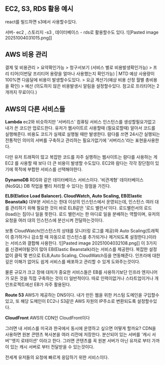 ## EC2, S3,  RDS 활용 예시
react를 빌드하면 s3에서 사용할수있다.

서버- ec2  , 스토리지 -s3  , 데이터베이스  -  rds로 활용할수도 있다.
![[Pasted image 20251004031015.png]]

## AWS 비용 관리
결제 및 비용관리 > 요약확인가능 > 청구서보기 (서비스 별로 비용발생확인가능) > 프리 티어(이번달  프리티어 용량을 얼마나 사용했는지 확인가능) | MTD 예상 사용량이 100%면 다음달에  비용이 발생할수도있다. > 요금 계산기(예상 비용 산정 월별 총비용을 확인) > 예산  (의도하지 않은 비용발생시 알림을 설정할수있다. 참고로  프리티어는 2개까지 무료이다.)

## AWS의 다른 서비스들
**Lambda**
ec2와 비슷하지만 '서버리스' 컴퓨팅 서비스
인스턴스를 생성할필요가없고 내가 쓴 코드만 업로드한다. 유저가 웹사이트르 사용할때  (필요로할때) 알아서  코드를  실행해준다. 비용도 코드가 실제로 실행될 때만 발생한다.
람다를 쓰면 24시간  실행되는  전통적인 의미의  서버를 구축하고 관리하는 필요가없기에 '서버리스'라는 표현을사용한다.

다만 유저 트래픽이  많고 복잡한 코드를 자주  실행하는  웹사이트는 람다를 사용하는 게 EC2 를 사용할 때 보다 더 큰 비용이  발생할 수도있다. EC2와 람다는 각각 장단점이 있기에 목적에  부합한 서비스를 선택해야한다.

**DynamoDB**
RDS와  같은 데이터베이스 서비스이다.
'비관계형'  데이터베이스 (NoSQL)
DB 작업을 빨리 처리할 수 있다는 장점을 가진다.

**ELB(Elatice Load Balancer). CloudWatch, Auto Scaling, EB(Elastic  Beanstalk)**
대부분 서비스는 한대  이상의  인스턴스에서 운영되는데, 인스턴스 여러  대를 관리하기 위해 필요한 것이 바로  ELB같은 '로드 밸런서'이다. 로드밸런서의 로드(load)는 짐이나 일을 뜻한다.
로드 밸런서는 한 마디로 일을 분배하는 역할이며, 유저의 요청을 여러 대의 인스턴스에 분산시켜 전달하는것이다.

보통 CloudWatch(인스턴스의 상태를 모니터링  로그를 제공)와 Auto Scaling(트래픽이 증가하거나  감소할 때 자동으로 인스턴스를 추가되거나 제거되도록 설정한다.)이라는 서비스와 결합해 사용한다. 
![[Pasted image 20251004032108.png]]
이 3가지를 신경써야될것이 많아 EB(Elastic Beanstalk)라는  서비스를 제공한다.
복잡한 설정없이 클릭  몇 번으로 ELB,Auto  Scaling, CloudWatch등을 연동해준다. 인프라에 대한 깊은 이해가  없어도 쉽게 서비스를 배포하고 관리할 수 있게 도와주는것이다.

물론 규모가 크고 장애 대처가 중요한 서비스들은 EB를 사용하기보단  인프라 엔지니어가 모든 것을 직접 구축하는 것이 더 일반적이다. 따로 인력이없거나 스타트업이거나 개인프로젝트에선 EB가 자주 활용된다.

**Route 53**
AWS가 제공하는  DNS이다. 내가 만든 웹을 위한 커스텀 도메인을 구입할수있고, 또 해당 도메인이 EC2나 S3같은 AWS  자원의 IP주소로 변환되도록 설정할수있다.

**CloudFront**
AWS의 CDN인  CloudFront이다 

그러면 내 서비스를 미국과 한국에서 동시에 운영하고 싶으면 어떻게 할까요?
CDN을 사용하면 원본 콘텐츠 복사본을  여러 리전에 저장한다. 분산되어 있는 서버를 '캐시 서버''엣지  로테이션' 이라고 한다. 그러면 콘텐츠를 꼭 원본 서버가 아닌 유저로 부터 가까이 있는 캐시 서버로 부터 전달받을 수 있는것이다.

전세계  유저들의 요청에 빠르게 응답하기 위한 서비스이다.